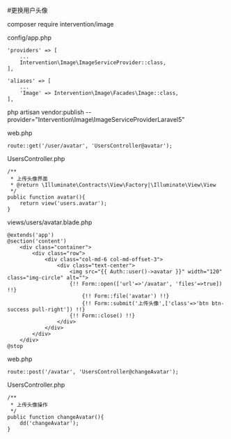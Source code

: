 #更换用户头像

composer require intervention/image

config/app.php
```
'providers' => [
	...
    Intervention\Image\ImageServiceProvider::class,
],

'aliases' => [
	...
    'Image' => Intervention\Image\Facades\Image::class,
],
```

php artisan vendor:publish --provider="Intervention\Image\ImageServiceProviderLaravel5"

web.php
```
route::get('/user/avatar', 'UsersController@avatar');
```

UsersController.php
```
/**
 * 上传头像界面
 * @return \Illuminate\Contracts\View\Factory|\Illuminate\View\View
 */
public function avatar(){
    return view('users.avatar');
}
```

views/users/avatar.blade.php
```
@extends('app')
@section('content')
    <div class="container">
        <div class="row">
            <div class="col-md-6 col-md-offset-3">
                <div class="text-center">
                    <img src="{{ Auth::user()->avatar }}" width="120" class="img-circle" alt="">
                    {!! Form::open(['url'=>'/avatar', 'files'=>true]) !!}
                        {!! Form::file('avatar') !!}
                        {!! Form::submit('上传头像',['class'=>'btn btn-success pull-right']) !!}
                    {!! Form::close() !!}
                </div>
            </div>
        </div>
    </div>
@stop
```

web.php
```
route::post('/avatar', 'UsersController@changeAvatar');
```

UsersController.php
```
/**
 * 上传头像操作
 */
public function changeAvatar(){
    dd('changeAvatar');
}
```